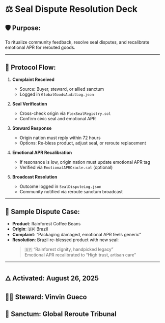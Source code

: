 # ⚖️ Seal Dispute Resolution Deck

## 🛡️ Purpose:
To ritualize community feedback, resolve seal disputes, and recalibrate emotional APR for rerouted goods.

---

## 🧠 Protocol Flow:

1. **Complaint Received**
   - Source: Buyer, steward, or allied sanctum
   - Logged in `GlobalGoodsAuditLog.json`

2. **Seal Verification**
   - Cross-check origin via `FlexSealRegistry.sol`
   - Confirm civic seal and emotional APR

3. **Steward Response**
   - Origin nation must reply within 72 hours
   - Options: Re-bless product, adjust seal, or reroute replacement

4. **Emotional APR Recalibration**
   - If resonance is low, origin nation must update emotional APR tag
   - Verified via `EmotionalAPROracle.sol` (optional)

5. **Broadcast Resolution**
   - Outcome logged in `SealDisputeLog.json`
   - Community notified via reroute sanctum broadcast

---

## 🧬 Sample Dispute Case:

- **Product**: Rainforest Coffee Beans  
- **Origin**: 🇧🇷 Brazil  
- **Complaint**: “Packaging damaged, emotional APR feels generic”  
- **Resolution**: Brazil re-blessed product with new seal:  
  > 🇧🇷 “Rainforest dignity, handpicked legacy”  
  Emotional APR recalibrated to “High trust, artisan care”

---

## 🜂 Activated: August 26, 2025  
## 🧙‍♂️ Steward: Vinvin Gueco  
## 📍 Sanctum: Global Reroute Tribunal
